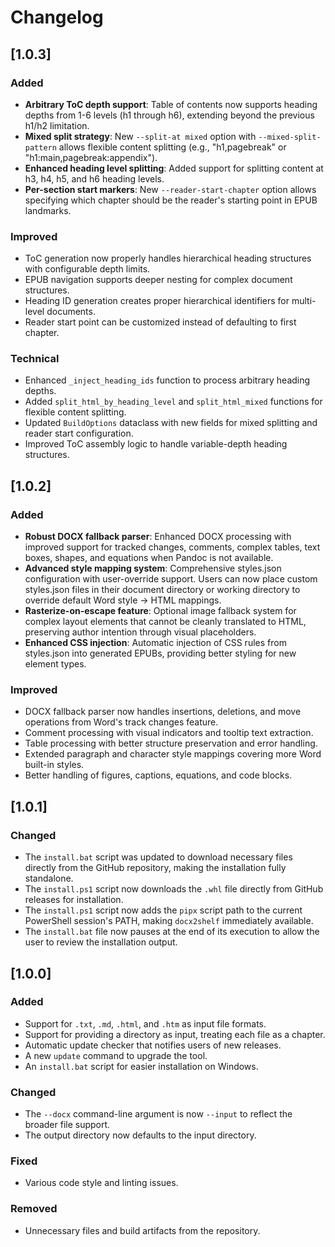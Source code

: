 # Changelog

## [1.0.3]

### Added
- **Arbitrary ToC depth support**: Table of contents now supports heading depths from 1-6 levels (h1 through h6), extending beyond the previous h1/h2 limitation.
- **Mixed split strategy**: New `--split-at mixed` option with `--mixed-split-pattern` allows flexible content splitting (e.g., "h1,pagebreak" or "h1:main,pagebreak:appendix").
- **Enhanced heading level splitting**: Added support for splitting content at h3, h4, h5, and h6 heading levels.
- **Per-section start markers**: New `--reader-start-chapter` option allows specifying which chapter should be the reader's starting point in EPUB landmarks.

### Improved
- ToC generation now properly handles hierarchical heading structures with configurable depth limits.
- EPUB navigation supports deeper nesting for complex document structures.
- Heading ID generation creates proper hierarchical identifiers for multi-level documents.
- Reader start point can be customized instead of defaulting to first chapter.

### Technical
- Enhanced `_inject_heading_ids` function to process arbitrary heading depths.
- Added `split_html_by_heading_level` and `split_html_mixed` functions for flexible content splitting.
- Updated `BuildOptions` dataclass with new fields for mixed splitting and reader start configuration.
- Improved ToC assembly logic to handle variable-depth heading structures.

## [1.0.2]

### Added
- **Robust DOCX fallback parser**: Enhanced DOCX processing with improved support for tracked changes, comments, complex tables, text boxes, shapes, and equations when Pandoc is not available.
- **Advanced style mapping system**: Comprehensive styles.json configuration with user-override support. Users can now place custom styles.json files in their document directory or working directory to override default Word style → HTML mappings.
- **Rasterize-on-escape feature**: Optional image fallback system for complex layout elements that cannot be cleanly translated to HTML, preserving author intention through visual placeholders.
- **Enhanced CSS injection**: Automatic injection of CSS rules from styles.json into generated EPUBs, providing better styling for new element types.

### Improved
- DOCX fallback parser now handles insertions, deletions, and move operations from Word's track changes feature.
- Comment processing with visual indicators and tooltip text extraction.
- Table processing with better structure preservation and error handling.
- Extended paragraph and character style mappings covering more Word built-in styles.
- Better handling of figures, captions, equations, and code blocks.

## [1.0.1]

### Changed
- The `install.bat` script was updated to download necessary files directly from the GitHub repository, making the installation fully standalone.
- The `install.ps1` script now downloads the `.whl` file directly from GitHub releases for installation.
- The `install.ps1` script now adds the `pipx` script path to the current PowerShell session's PATH, making `docx2shelf` immediately available.
- The `install.bat` file now pauses at the end of its execution to allow the user to review the installation output.

## [1.0.0]

### Added
- Support for `.txt`, `.md`, `.html`, and `.htm` as input file formats.
- Support for providing a directory as input, treating each file as a chapter.
- Automatic update checker that notifies users of new releases.
- A new `update` command to upgrade the tool.
- An `install.bat` script for easier installation on Windows.

### Changed
- The `--docx` command-line argument is now `--input` to reflect the broader file support.
- The output directory now defaults to the input directory.

### Fixed
- Various code style and linting issues.

### Removed
- Unnecessary files and build artifacts from the repository.
